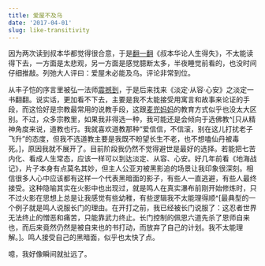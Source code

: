 ```yaml
---
title: 爱屋不及乌
date: '2017-04-01'
slug: like-transitivity
---
```


因为两次读到叔本华都觉得很合意，于是[翻一翻](/cn/2017/03/master-wrting/)《叔本华论人生得失》，不太能读得下去，一方面是太悲观，另一方面是感觉臆断太多，半夜睡觉前看的，也没时间仔细推敲。列弛大人评曰：爱屋未必能及乌。评论非常到位。

从丰子恺的序言里被弘一法师[震撼到](/cn/2017/01/blog/)，于是后来找来《淡定·从容·心安》之淡定一书翻翻。说实话，更加看不下去，主要是我不太能接受用寓言和故事来论证的手段，而这恰好是宗教最常用的说教手段，这跟[麦兜妈妈](http://weibo.com/2514669664/BDBhXkDpI)的教育方式似乎也没太大区别。不过，众多宗教里，如果我非得选一种，我可能还是会倾向于选佛教^[只从精神角度来说，道教也行。我就喜欢道教那种“爱信信，不信滚，别在这儿打扰老子飞升”的态度，但我不选道教主要是我既不盼望长生不老，也不想嗑仙丹被毒死。]，原因我就不展开了。目前阶段我仍然不觉得避世是最好的选择。若能把七苦内化、看成人生常态，应该一样可以到达淡定、从容、心安。好几年前看《地海战记》，片子本身有点莫名其妙，但主人公亚刃被黑影追的场景让我印象很深刻。相信很多人心中应该都有这样一个代表黑暗面的影子，有些人一直逃避，有些人最终接受。这种隐喻其实在火影中也出现过，就是鸣人在真实瀑布前刚开始修炼时，只不过火影在思想上总是让我感觉有些幼稚，有些逻辑我不太能理得顺^[最典型的一个例子就是鸣人说服长门的理由。在开打之前，我已经被长门说服了：这忍者世界无法终止的憎恶和痛苦，只能靠武力终止。长门控制的佩恩六道先杀了恩师自来也，而后来竟然仍然是被自来也的书打动，而放弃了自己的计划。我不太能理解。]。鸣人接受自己的黑暗面，似乎也太快了点。

噫，我好像瞬间就扯远了。
